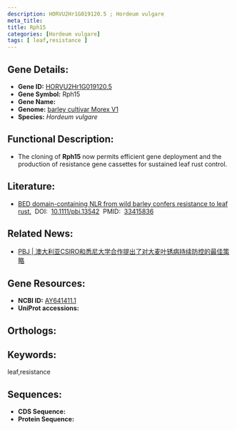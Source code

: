 ```yaml
---
description: HORVU2Hr1G019120.5 ; Hordeum vulgare
meta_title:
title: Rph15
categories: [Hordeum vulgare]
tags: [ leaf,resistance ]
---
```


## Gene Details:
- **Gene ID:**	[HORVU2Hr1G019120.5]()
- **Gene Symbol:** Rph15
- **Gene Name:** 
- **Genome:** [barley cultivar Morex V1]()
- **Species:** *Hordeum vulgare*

## Functional Description:
   - The cloning of **Rph15** now permits efficient gene deployment and the production of resistance gene cassettes for sustained leaf rust control.

## Literature:
   - [BED domain-containing NLR from wild barley confers resistance to leaf rust.]( https://onlinelibrary.wiley.com/doi/10.1111/pbi.13542)&nbsp;&nbsp;DOI:&nbsp;&nbsp;[10.1111/pbi.13542](https://onlinelibrary.wiley.com/doi/10.1111/pbi.13542)&nbsp;&nbsp;PMID:&nbsp;&nbsp;[33415836](https://pubmed.ncbi.nlm.nih.gov/33415836/)

## Related News:
   - [PBJ | 澳大利亚CSIRO和悉尼大学合作提出了对大麦叶锈病持续防控的最佳策略](https://mp.weixin.qq.com/s?__biz=Mzg3MDEwNDEyMg==&mid=2247503247&idx=1&sn=9607d8ffe3bef9ee931d38d4dba6f206&chksm=ce9060daf9e7e9ccaba25edaf2c999b6aefd5fcce526b7c1d5121f1a9b4a1f64c7361ed4fff8&scene=27#wechat_redirect)

## Gene Resources:
- **NCBI ID:** [AY641411.1](https://www.ncbi.nlm.nih.gov/gene/?term=AY641411.1)
- **UniProt accessions:** [](https://www.uniprot.org/uniprotkb//entry)

## Orthologs:


## Keywords:
leaf,resistance

## Sequences:
- **CDS Sequence:**
- **Protein Sequence:**
